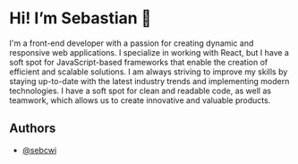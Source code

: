 # Hi! I’m Sebastian 👋

I'm a front-end developer with a passion for creating dynamic and responsive web applications. I specialize in working with React, but I have a soft spot for JavaScript-based frameworks that enable the creation of efficient and scalable solutions.
I am always striving to improve my skills by staying up-to-date with the latest industry trends and implementing modern technologies. I have a soft spot for clean and readable code, as well as teamwork, which allows us to create innovative and valuable products.
## Authors

- [@sebcwi](https://www.github.com/sebcwi)
